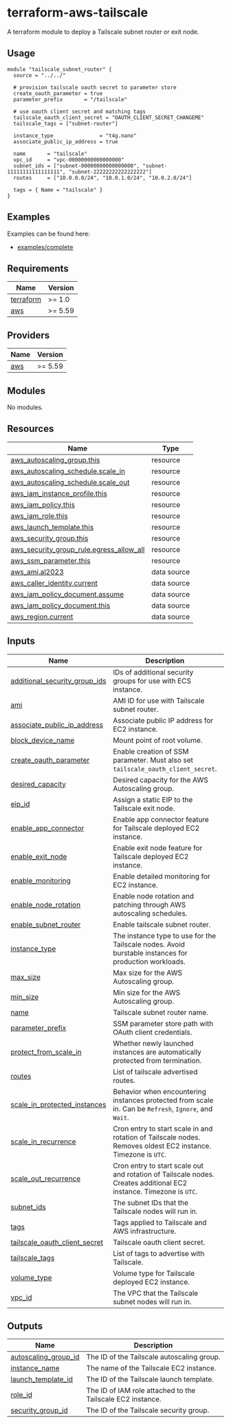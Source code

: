 # terraform-aws-tailscale

A terraform module to deploy a Tailscale subnet router or exit node.

## Usage

```hcl
module "tailscale_subnet_router" {
  source = "../../"

  # provision tailscale oauth secret to parameter store
  create_oauth_parameter = true
  parameter_prefix       = "/tailscale"

  # use oauth client secret and matching tags
  tailscale_oauth_client_secret = "OAUTH_CLIENT_SECRET_CHANGEME"
  tailscale_tags = ["subnet-router"]

  instance_type               = "t4g.nano"
  associate_public_ip_address = true

  name       = "tailscale"
  vpc_id     = "vpc-00000000000000000"
  subnet_ids = ["subnet-00000000000000000", "subnet-11111111111111111", "subnet-22222222222222222"]
  routes     = ["10.0.0.0/24", "10.0.1.0/24", "10.0.2.0/24"]

  tags = { Name = "tailscale" }
}
```

## Examples

Examples can be found here:
* [examples/complete](examples/complete/)

<!-- BEGINNING OF PRE-COMMIT-TERRAFORM DOCS HOOK -->
## Requirements

| Name | Version |
|------|---------|
| <a name="requirement_terraform"></a> [terraform](#requirement\_terraform) | >= 1.0 |
| <a name="requirement_aws"></a> [aws](#requirement\_aws) | >= 5.59 |

## Providers

| Name | Version |
|------|---------|
| <a name="provider_aws"></a> [aws](#provider\_aws) | >= 5.59 |

## Modules

No modules.

## Resources

| Name | Type |
|------|------|
| [aws_autoscaling_group.this](https://registry.terraform.io/providers/hashicorp/aws/latest/docs/resources/autoscaling_group) | resource |
| [aws_autoscaling_schedule.scale_in](https://registry.terraform.io/providers/hashicorp/aws/latest/docs/resources/autoscaling_schedule) | resource |
| [aws_autoscaling_schedule.scale_out](https://registry.terraform.io/providers/hashicorp/aws/latest/docs/resources/autoscaling_schedule) | resource |
| [aws_iam_instance_profile.this](https://registry.terraform.io/providers/hashicorp/aws/latest/docs/resources/iam_instance_profile) | resource |
| [aws_iam_policy.this](https://registry.terraform.io/providers/hashicorp/aws/latest/docs/resources/iam_policy) | resource |
| [aws_iam_role.this](https://registry.terraform.io/providers/hashicorp/aws/latest/docs/resources/iam_role) | resource |
| [aws_launch_template.this](https://registry.terraform.io/providers/hashicorp/aws/latest/docs/resources/launch_template) | resource |
| [aws_security_group.this](https://registry.terraform.io/providers/hashicorp/aws/latest/docs/resources/security_group) | resource |
| [aws_security_group_rule.egress_allow_all](https://registry.terraform.io/providers/hashicorp/aws/latest/docs/resources/security_group_rule) | resource |
| [aws_ssm_parameter.this](https://registry.terraform.io/providers/hashicorp/aws/latest/docs/resources/ssm_parameter) | resource |
| [aws_ami.al2023](https://registry.terraform.io/providers/hashicorp/aws/latest/docs/data-sources/ami) | data source |
| [aws_caller_identity.current](https://registry.terraform.io/providers/hashicorp/aws/latest/docs/data-sources/caller_identity) | data source |
| [aws_iam_policy_document.assume](https://registry.terraform.io/providers/hashicorp/aws/latest/docs/data-sources/iam_policy_document) | data source |
| [aws_iam_policy_document.this](https://registry.terraform.io/providers/hashicorp/aws/latest/docs/data-sources/iam_policy_document) | data source |
| [aws_region.current](https://registry.terraform.io/providers/hashicorp/aws/latest/docs/data-sources/region) | data source |

## Inputs

| Name | Description | Type | Default | Required |
|------|-------------|------|---------|:--------:|
| <a name="input_additional_security_group_ids"></a> [additional\_security\_group\_ids](#input\_additional\_security\_group\_ids) | IDs of additional security groups for use with ECS instance. | `list(string)` | `[]` | no |
| <a name="input_ami"></a> [ami](#input\_ami) | AMI ID for use with Tailscale subnet router. | `string` | `""` | no |
| <a name="input_associate_public_ip_address"></a> [associate\_public\_ip\_address](#input\_associate\_public\_ip\_address) | Associate public IP address for EC2 instance. | `bool` | `false` | no |
| <a name="input_block_device_name"></a> [block\_device\_name](#input\_block\_device\_name) | Mount point of root volume. | `string` | `"/dev/xvda"` | no |
| <a name="input_create_oauth_parameter"></a> [create\_oauth\_parameter](#input\_create\_oauth\_parameter) | Enable creation of SSM parameter. Must also set `tailscale_oauth_client_secret`. | `bool` | `false` | no |
| <a name="input_desired_capacity"></a> [desired\_capacity](#input\_desired\_capacity) | Desired capacity for the AWS Autoscaling group. | `string` | `"1"` | no |
| <a name="input_eip_id"></a> [eip\_id](#input\_eip\_id) | Assign a static EIP to the Tailscale exit node. | `string` | `""` | no |
| <a name="input_enable_app_connector"></a> [enable\_app\_connector](#input\_enable\_app\_connector) | Enable app connector feature for Tailscale deployed EC2 instance. | `bool` | `false` | no |
| <a name="input_enable_exit_node"></a> [enable\_exit\_node](#input\_enable\_exit\_node) | Enable exit node feature for Tailscale deployed EC2 instance. | `bool` | `false` | no |
| <a name="input_enable_monitoring"></a> [enable\_monitoring](#input\_enable\_monitoring) | Enable detailed monitoring for EC2 instance. | `bool` | `false` | no |
| <a name="input_enable_node_rotation"></a> [enable\_node\_rotation](#input\_enable\_node\_rotation) | Enable node rotation and patching through AWS autoscaling schedules. | `bool` | `true` | no |
| <a name="input_enable_subnet_router"></a> [enable\_subnet\_router](#input\_enable\_subnet\_router) | Enable tailscale subnet router. | `bool` | `true` | no |
| <a name="input_instance_type"></a> [instance\_type](#input\_instance\_type) | The instance type to use for the Tailscale nodes. Avoid burstable instances for production workloads. | `string` | `"t4g.nano"` | no |
| <a name="input_max_size"></a> [max\_size](#input\_max\_size) | Max size for the AWS Autoscaling group. | `string` | `"2"` | no |
| <a name="input_min_size"></a> [min\_size](#input\_min\_size) | Min size for the AWS Autoscaling group. | `string` | `"1"` | no |
| <a name="input_name"></a> [name](#input\_name) | Tailscale subnet router name. | `string` | n/a | yes |
| <a name="input_parameter_prefix"></a> [parameter\_prefix](#input\_parameter\_prefix) | SSM parameter store path with OAuth client credentials. | `string` | n/a | yes |
| <a name="input_protect_from_scale_in"></a> [protect\_from\_scale\_in](#input\_protect\_from\_scale\_in) | Whether newly launched instances are automatically protected from termination. | `bool` | `false` | no |
| <a name="input_routes"></a> [routes](#input\_routes) | List of tailscale advertised routes. | `list(string)` | n/a | yes |
| <a name="input_scale_in_protected_instances"></a> [scale\_in\_protected\_instances](#input\_scale\_in\_protected\_instances) | Behavior when encountering instances protected from scale in. Can be `Refresh`, `Ignore`, and `Wait`. | `string` | `"Ignore"` | no |
| <a name="input_scale_in_recurrence"></a> [scale\_in\_recurrence](#input\_scale\_in\_recurrence) | Cron entry to start scale in and rotation of Tailscale nodes. Removes oldest EC2 instance. Timezone is `UTC`. | `string` | `"10 8 * * 2"` | no |
| <a name="input_scale_out_recurrence"></a> [scale\_out\_recurrence](#input\_scale\_out\_recurrence) | Cron entry to start scale out and rotation of Tailscale nodes. Creates additional EC2 instance. Timezone is `UTC`. | `string` | `"5 8 * * 2"` | no |
| <a name="input_subnet_ids"></a> [subnet\_ids](#input\_subnet\_ids) | The subnet IDs that the Tailscale nodes will run in. | `list(string)` | n/a | yes |
| <a name="input_tags"></a> [tags](#input\_tags) | Tags applied to Tailscale and AWS infrastructure. | `map(string)` | `{}` | no |
| <a name="input_tailscale_oauth_client_secret"></a> [tailscale\_oauth\_client\_secret](#input\_tailscale\_oauth\_client\_secret) | Tailscale oauth client secret. | `string` | `""` | no |
| <a name="input_tailscale_tags"></a> [tailscale\_tags](#input\_tailscale\_tags) | List of tags to advertise with Tailscale. | `list(string)` | n/a | yes |
| <a name="input_volume_type"></a> [volume\_type](#input\_volume\_type) | Volume type for Tailscale deployed EC2 instance. | `string` | `"gp3"` | no |
| <a name="input_vpc_id"></a> [vpc\_id](#input\_vpc\_id) | The VPC that the Tailscale subnet nodes will run in. | `string` | n/a | yes |

## Outputs

| Name | Description |
|------|-------------|
| <a name="output_autoscaling_group_id"></a> [autoscaling\_group\_id](#output\_autoscaling\_group\_id) | The ID of the Tailscale autoscaling group. |
| <a name="output_instance_name"></a> [instance\_name](#output\_instance\_name) | The name of the Tailscale EC2 instance. |
| <a name="output_launch_template_id"></a> [launch\_template\_id](#output\_launch\_template\_id) | The ID of the Tailscale launch template. |
| <a name="output_role_id"></a> [role\_id](#output\_role\_id) | The ID of IAM role attached to the Tailscale EC2 instance. |
| <a name="output_security_group_id"></a> [security\_group\_id](#output\_security\_group\_id) | The ID of the Tailscale security group. |
<!-- END OF PRE-COMMIT-TERRAFORM DOCS HOOK -->
